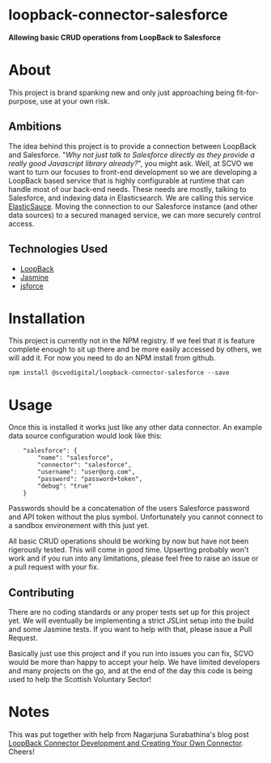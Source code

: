 # loopback-connector-salesforce

**Allowing basic CRUD operations from LoopBack to Salesforce**

# About

This project is brand spanking new and only just approaching being fit-for-purpose, use at your own risk.

## Ambitions

The idea behind this project is to provide a connection between LoopBack and Salesforce.
"*Why not just talk to Salesforce directly as they provide a really good Javascript library already?*",
you might ask. Well, at SCVO we want to turn our focuses to front-end development so
we are developing a LoopBack based service that is highly configurable at runtime that
can handle most of our back-end needs. These needs are mostly, talking to Salesforce, and
indexing data in Elasticsearch. We are calling this service
[ElasticSauce](https://github.com/scvodigital/elasticsauce). Moving the connection to
our Salesforce instance (and other data sources) to a secured managed service, we can more
securely control access.

## Technologies Used

* [LoopBack](https://loopback.io)
* [Jasmine](https://jasmine.github.io)
* [jsforce](https://jsforce.github.io)

# Installation

This project is currently not in the NPM registry. If we feel that it is feature complete
enough to sit up there and be more easily accessed by others, we will add it. For now
you need to do an NPM install from github.

```
npm install @scvodigital/loopback-connector-salesforce --save
```

# Usage

Once this is installed it works just like any other data connector. An example data source
configuration would look like this:

```
    "salesforce": {
        "name": "salesforce",
        "connector": "salesforce",
        "username": "user@org.com",
        "password": "password+token",
        "debug": "true"
    }
```

Passwords should be a concatenation of the users Salesforce password and API token without the
plus symbol. Unfortunately you cannot connect to a sandbox environement with this just yet.

All basic CRUD operations should be working by now but have not been rigerously tested. This
will come in good time. Upserting probably won't work and if you run into any limitations, please
feel free to raise an issue or a pull request with your fix.

## Contributing

There are no coding standards or any proper tests set up for this project yet. We will eventually
be implementing a strict JSLint setup into the build and some Jasmine tests. If you want to help
with that, please issue a Pull Request.

Basically just use this project and if you run into issues you can fix, SCVO would be more than
happy to accept your help. We have limited developers and many projects on the go, and at the end
of the day this code is being used to help the Scottish Voluntary Sector!

# Notes

This was put together with help from Nagarjuna Surabathina's blog post
[LoopBack Connector Development and Creating Your Own Connector](https://strongloop.com/strongblog/loopback-connector-development-and-creating-your-own-connector/).
Cheers!